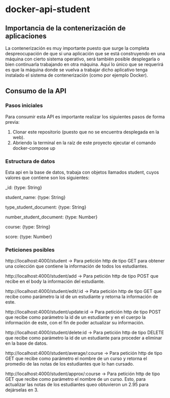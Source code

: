 # docker-api-student

## Importancia de la contenerización de aplicaciones

La contenerización es muy importante puesto que surge la completa despreocupación de que si una aplicación que se está construyendo en una máquina con cierto sistema operativo, 
será también posible desplegarla o bien continuarla trabajando en otra máquina. Aquí lo único que se requerirá es que la máquina donde se vuelva a trabajar dicho aplicativo
tenga instalado el sistema de contenerización (como por ejemplo Docker).

## Consumo de la API
### Pasos iniciales
Para consumir esta API es importante realizar los siguientes pasos de forma previa:
1. Clonar este repositorio (puesto que no se encuentra desplegada en la web).
2. Abriendo la terminal en la raíz de este proyecto ejecutar el comando docker-compose up

### Estructura de datos
Esta api en la base de datos, trabaja con objetos llamados student, cuyos valores que contiene son los siguientes:

_id: {type: String}

student_name: {type: String}

type_student_document: {type: String}

number_student_document: {type: Number}

course: {type: String}

score: {type: Number}

### Peticiones posibles

http://localhost:4000/student -> Para petición http de tipo GET para obtener una colección que contiene la información de todos los estudiantes.

http://localhost:4000/student/add -> Para petición http de tipo POST que recibe en el body la información del estudiante.

http://localhost:4000/student/edit/:id -> Pata petición http de tipo GET que recibe como parámetro la id de un estudiante y retorna la información de este.

http://localhost:4000/student/update:id -> Para petición http de tipo POST que recibe como parámetro la id de un estudiante y en el cuerpo la información de este, con el fin de poder actualizar su información.
                                           
http://localhost:4000/student/delete:id -> Para petición http de tipo DELETE que recibe como parámetro la id de un estudiante para proceder a eliminar en la base de datos.

http://localhost:4000/student/average/:course -> Para petición http de tipo GET que recibe como parámetro el nombre de un curso y retorna el promedio de las notas de los estudiantes que lo han cursado.

http://localhost:4000/student/approx/:course -> Para petición http de tipo GET que recibe como parámetro el nombre de un curso. Esto, para actualizar las notas de los estudiantes queo obtuvieron un 2.95 para dejárselas en 3.
